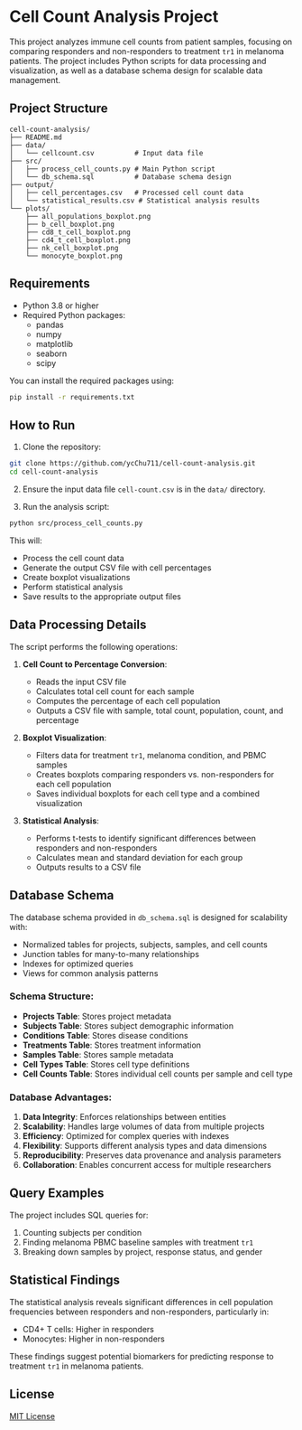 # Cell Count Analysis Project

This project analyzes immune cell counts from patient samples, focusing on comparing responders and non-responders to treatment `tr1` in melanoma patients. The project includes Python scripts for data processing and visualization, as well as a database schema design for scalable data management.

## Project Structure

```
cell-count-analysis/
├── README.md                  
├── data/
│   └── cellcount.csv          # Input data file
├── src/
│   ├── process_cell_counts.py # Main Python script
│   └── db_schema.sql          # Database schema design
├── output/
│   ├── cell_percentages.csv   # Processed cell count data
│   └── statistical_results.csv # Statistical analysis results
└── plots/
    ├── all_populations_boxplot.png       
    ├── b_cell_boxplot.png                
    ├── cd8_t_cell_boxplot.png
    ├── cd4_t_cell_boxplot.png
    ├── nk_cell_boxplot.png
    └── monocyte_boxplot.png
```

## Requirements

- Python 3.8 or higher
- Required Python packages:
  - pandas
  - numpy
  - matplotlib
  - seaborn
  - scipy

You can install the required packages using:

```bash
pip install -r requirements.txt
```

## How to Run

1. Clone the repository:

```bash
git clone https://github.com/ycChu711/cell-count-analysis.git
cd cell-count-analysis
```

2. Ensure the input data file `cell-count.csv` is in the `data/` directory.

3. Run the analysis script:

```bash
python src/process_cell_counts.py
```

This will:
- Process the cell count data
- Generate the output CSV file with cell percentages
- Create boxplot visualizations
- Perform statistical analysis
- Save results to the appropriate output files

## Data Processing Details

The script performs the following operations:

1. **Cell Count to Percentage Conversion**:
   - Reads the input CSV file
   - Calculates total cell count for each sample
   - Computes the percentage of each cell population
   - Outputs a CSV file with sample, total count, population, count, and percentage

2. **Boxplot Visualization**:
   - Filters data for treatment `tr1`, melanoma condition, and PBMC samples
   - Creates boxplots comparing responders vs. non-responders for each cell population
   - Saves individual boxplots for each cell type and a combined visualization

3. **Statistical Analysis**:
   - Performs t-tests to identify significant differences between responders and non-responders
   - Calculates mean and standard deviation for each group
   - Outputs results to a CSV file

## Database Schema

The database schema provided in `db_schema.sql` is designed for scalability with:

- Normalized tables for projects, subjects, samples, and cell counts
- Junction tables for many-to-many relationships
- Indexes for optimized queries
- Views for common analysis patterns

### Schema Structure:
- **Projects Table**: Stores project metadata
- **Subjects Table**: Stores subject demographic information
- **Conditions Table**: Stores disease conditions
- **Treatments Table**: Stores treatment information
- **Samples Table**: Stores sample metadata
- **Cell Types Table**: Stores cell type definitions
- **Cell Counts Table**: Stores individual cell counts per sample and cell type

### Database Advantages:
1. **Data Integrity**: Enforces relationships between entities
2. **Scalability**: Handles large volumes of data from multiple projects
3. **Efficiency**: Optimized for complex queries with indexes
4. **Flexibility**: Supports different analysis types and data dimensions
5. **Reproducibility**: Preserves data provenance and analysis parameters
6. **Collaboration**: Enables concurrent access for multiple researchers

## Query Examples

The project includes SQL queries for:
1. Counting subjects per condition
2. Finding melanoma PBMC baseline samples with treatment `tr1`
3. Breaking down samples by project, response status, and gender

## Statistical Findings

The statistical analysis reveals significant differences in cell population frequencies between responders and non-responders, particularly in:

- CD4+ T cells: Higher in responders
- Monocytes: Higher in non-responders

These findings suggest potential biomarkers for predicting response to treatment `tr1` in melanoma patients.

## License

[MIT License](LICENSE)